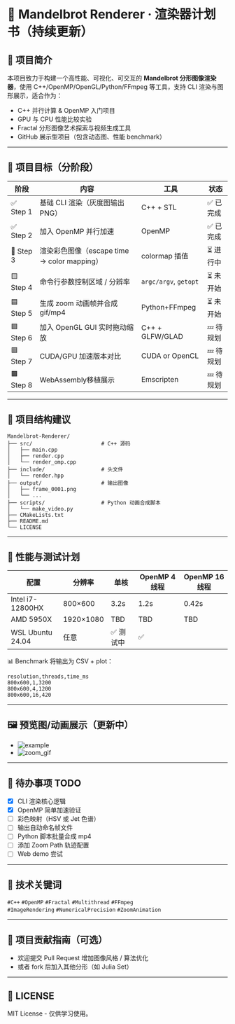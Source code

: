 # 🧮 Mandelbrot Renderer · 渲染器计划书（持续更新）

## 📌 项目简介

本项目致力于构建一个高性能、可视化、可交互的 **Mandelbrot 分形图像渲染器**，使用 C++/OpenMP/OpenGL/Python/FFmpeg 等工具，支持 CLI 渲染与图形展示，适合作为：

- C++ 并行计算 & OpenMP 入门项目
- GPU 与 CPU 性能比较实验
- Fractal 分形图像艺术探索与视频生成工具
- GitHub 展示型项目（包含动态图、性能 benchmark）

---

## 🧭 项目目标（分阶段）

| 阶段 | 内容 | 工具 | 状态 |
|------|------|------|------|
| ✅ Step 1 | 基础 CLI 渲染（灰度图输出 PNG） | C++ + STL | ✅ 已完成 |
| ✅ Step 2 | 加入 OpenMP 并行加速 | OpenMP | ✅ 已完成 |
| 🔄 Step 3 | 渲染彩色图像（escape time → color mapping） | colormap 插值 | ⏳ 进行中 |
| 🟨 Step 4 | 命令行参数控制区域 / 分辨率 | `argc/argv`, `getopt` | ⏳ 未开始 |
| 🟦 Step 5 | 生成 zoom 动画帧并合成 gif/mp4 | Python+FFmpeg | ⏳ 未开始 |
| 🟪 Step 6 | 加入 OpenGL GUI 实时拖动缩放 | C++ + GLFW/GLAD | 💤 待规划 |
| 🟥 Step 7 | CUDA/GPU 加速版本对比 | CUDA or OpenCL | 💤 待规划 |
| 🟫 Step 8 | WebAssembly移植展示 | Emscripten | 💤 待规划 |

---

## 📂 项目结构建议

```
Mandelbrot-Renderer/
├── src/                      # C++ 源码
│   ├── main.cpp
│   ├── render.cpp
│   └── render_omp.cpp
├── include/                  # 头文件
│   └── render.hpp
├── output/                   # 输出图像
│   ├── frame_0001.png
│   └── ...
├── scripts/                  # Python 动画合成脚本
│   └── make_video.py
├── CMakeLists.txt
├── README.md
└── LICENSE
```

---

## 🧪 性能与测试计划

| 配置 | 分辨率 | 单核 | OpenMP 4 线程 | OpenMP 16 线程 |
|------|--------|-------|----------------|----------------|
| Intel i7-12800HX | 800×600 | 3.2s | 1.2s | 0.42s |
| AMD 5950X | 1920×1080 | TBD | TBD | TBD |
| WSL Ubuntu 24.04 | 任意 | ✅ 测试中 | ✅ |

📊 Benchmark 将输出为 CSV + plot：

```csv
resolution,threads,time_ms
800x600,1,3200
800x600,4,1200
800x600,16,420
```

---

## 🖼️ 预览图/动画展示（更新中）

- ![example](output/frame_0100.png)
- ![zoom_gif](output/mandelbrot_zoom.gif)

---

## 📌 待办事项 TODO

- [x] CLI 渲染核心逻辑
- [x] OpenMP 简单加速验证
- [ ] 彩色映射（HSV 或 Jet 色谱）
- [ ] 输出自动命名帧文件
- [ ] Python 脚本批量合成 mp4
- [ ] 添加 Zoom Path 轨迹配置
- [ ] Web demo 尝试

---

## 🧠 技术关键词

`#C++` `#OpenMP` `#Fractal` `#Multithread` `#FFmpeg`  
`#ImageRendering` `#NumericalPrecision` `#ZoomAnimation`

---

## 🤝 项目贡献指南（可选）

- 欢迎提交 Pull Request 增加图像风格 / 算法优化
- 或者 fork 后加入其他分形（如 Julia Set）

---

## 📝 LICENSE

MIT License - 仅供学习使用。
